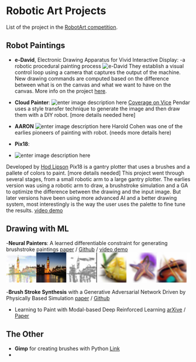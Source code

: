 # Robotic Art Projects

List of the project in the [RobotArt competition](https://robotart.org/).

## Robot Paintings
 - **e-David**, Electronic Drawing Apparatus for Vivid Interactive Display:
 -a robotic procedural painting process ![e-David](http://graphics.uni-konstanz.de/eDavid/wp-content/uploads/2017/04/final_01-1024x777.jpg)
They establish a visual control loop using a camera that captures the output of the machine. New drawing commands are computed based on the difference between what is on the canvas and what we want to have on the canvas.
More info on the project [here]([http://graphics.uni-konstanz.de/eDavid/](http://graphics.uni-konstanz.de/eDavid/)).

 - **Cloud Painter**:
![enter image description here](https://static1.squarespace.com/static/5800c6211b631b49b4d63657/t/5b0f2e52aa4a99692dc998a2/1527721560441/robotart_announcement.jpg?format=2500w)
[Coverage on Vice](https://youtu.be/dkTjEi7O4Ic)
Pendar uses a style transfer technique to generate the image and then draw them with a DIY robot. [more details needed here]
 - **AARON**
 ![enter image description here](https://static1.squarespace.com/static/5800c6211b631b49b4d63657/t/5807227bebbd1a790b76fdb6/1476862594263/?format=2500w)
Harold Cohen was one of the earlies pioneers of painting with robot. (needs more details here)

 - **Pix18**:
 - ![enter image description here](http://www.pix18.com/uploads/6/9/3/4/69340277/man-orig_orig.jpg)

Developed by [Hod Lipson](http://www.hodlipson.com/) Pix18 is a gantry plotter that uses a brushes and a pallete of colors to paint. [more details needed]
This project went through several stages, from a small robotic arm to a large gantry plotter. The earlies version was using a robotic arm to draw, a brushstroke simulation and a GA to optimize the difference between the drawing and the input image. But later versions have been using more advanced AI and a better drawing system, most interestingly is the way the user uses the palette to fine tune the results.
[video demo](https://www.youtube.com/watch?v=YPhYuL6E6qo](https://www.youtube.com/watch?v=YPhYuL6E6qo))

## Drawing with ML
-**Neural Painters**: A learned differentiable constraint for generating brushstroke paintings [paper](https://arxiv.org/pdf/1904.08410.pdf) / [Github](https://github.com/reiinakano/neural-painters) / [video demo](https://github.com/Ardibid/robotArtProjects/blob/master/files/1507940147251-drlcss%20(1).mp4)
![Neural Painters](https://github.com/Ardibid/robotArtProjects/blob/master/files/neuralPainters.jpg)

-**Brush Stroke Synthesis** with a Generative Adversarial Network Driven by Physically Based Simulation
 [paper](https://github.com/Ardibid/robotArtProjects/blob/master/files/Brush%20Stroke%20Synthesis.pdf) / [Github](https://reiinakano.github.io/)
 - Learning to Paint with Modal-based Deep Reinforced Learning 
 [arXive](https://arxiv.org/abs/1903.04411) / [Paper](https://arxiv.org/pdf/1903.04411.pdf)


## The Other 
- **Gimp** for creating brushes with Python [Link](https://www.gimp.org/)
- 

<!--stackedit_data:
eyJoaXN0b3J5IjpbLTM3MDA0ODAyOSwtNjU1NDM5NywtNTQ3MT
Y3ODEwLC01ODU3OTIyODAsODM3MDExNDc4LDEzMjE0ODA3ODEs
NjkzOTk0ODUwLDEzMDYyNTIxODYsLTE1MDcxNjI2NTBdfQ==
-->